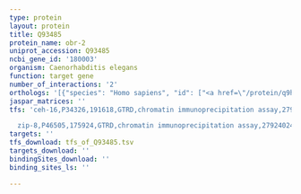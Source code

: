 ```yaml
---
type: protein
layout: protein
title: Q93485
protein_name: obr-2
uniprot_accession: Q93485
ncbi_gene_id: '180003'
organism: Caenorhabditis elegans
function: target gene
number_of_interactions: '2'
orthologs: '[{"species": "Homo sapiens", "id": ["<a href=\"/protein/q9h1p3\">Q9H1P3</a>"]}, {"species": "Mus musculus", "id": ["<a href=\"/protein/q8bx94\">Q8BX94</a>"]}, {"species": "Rattus norvegicus", "id": ["<a href=\"/protein/q5bk47\">Q5BK47</a>"]}, {"species": "Drosophila melanogaster", "id": ["<a href=\"/protein/a0a0b4lgh8\">A0A0B4LGH8</a>"]}, {"species": "Danio rerio", "id": ["<a href=\"/protein/q7zvl1\">Q7ZVL1</a>", "<a href=\"/protein/e7f4s3\">E7F4S3</a>"]}]'
jaspar_matrices: ''
tfs: 'ceh-16,P34326,191618,GTRD,chromatin immunoprecipitation assay,27924024%5Buid%5D,No

  zip-8,P46505,175924,GTRD,chromatin immunoprecipitation assay,27924024%5Buid%5D,No'
targets: ''
tfs_download: tfs_of_Q93485.tsv
targets_download: ''
bindingSites_download: ''
binding_sites_ls: ''

---
```

